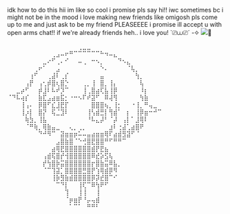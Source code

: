 idk how to do this
hii im like so cool i promise pls say hi!!
iwc sometimes bc i might not be in the mood 
i love making new friends like omigosh pls come up to me and just ask to be my friend PLEASEEEE i promise ill accept u with open arms chat!!
if we're already friends heh.. i love you! `⎚⩊⎚´ -✧
![](https://komarev.com/ghpvc/?username=rainybows&label=my+crayola+crayons&color=brightgreen)🌈


⠀⠀⠀⠀⠀⠀⠀⠀⠀⠀⠀⠀⠀⠀⠀⠀⢀⣀⣀⠀⠀⠀⠀⠀⠀⠀⠀⠀⠀⠀⠀⠀⠀⠀⠀
⠀⠀⠀⠀⠀⠀⠀⠀⠀⠀⢀⣠⠤⠖⠛⠉⠉⠉⠉⠉⠉⠓⠲⠤⣄⠀⠀⠀⠀⠀⠀⠀⠀⠀⠀
⠀⠀⠀⠀⠀⠀⠀⠀⣀⠔⠋⢀⠄⠊⠀⠀⠤⢀⠀⠒⠢⡀⠀⠀⠀⠙⠢⣄⠀⠀⠀⠀⠀⠀⠀
⠀⠀⠀⠀⠀⠀⢀⠖⠁⠀⠀⣠⠀⠀⠀⠀⠀⠀⠀⠀⠀⠑⠄⠀⠀⠀⠀⠈⢧⡀⠀⠀⠀⠀⠀
⠀⠀⠀⠀⠀⢰⠋⠀⠀⢀⣼⠇⢀⡎⠀⠀⠀⠀⠀⠀⠀⣤⠀⠀⠀⠀⠀⠀⠀⢳⡀⠀⠀⠀⠀
⠀⠀⠀⠀⢠⡟⠀⢠⢂⡾⣿⢆⣿⡑⠀⠀⠀⢀⡀⢸⠀⣿⡀⢸⡄⠀⠀⠀⠀⠀⢧⠀⠀⠀⠀
⠀⠀⣀⡴⠋⠀⠀⡾⣸⠇⠧⠞⡹⠉⠀⠀⠀⢸⢀⣿⣴⢏⣧⢸⡿⠀⠀⠀⠀⠀⠸⡆⠀⠀⠀
⠈⠙⠧⢴⡎⠀⠀⣷⣏⣠⣴⣶⣯⡂⠐⠒⠢⠏⠞⣽⠋⠀⠿⢼⢻⠀⠀⠀⠀⠀⢳⣷⠀⠀⠀
⠀⠀⠀⢸⢠⠄⠀⡿⣿⠋⣎⣸⣟⡏⠀⠀⠀⠀⠀⣿⣿⣿⢦⡀⢸⡂⠀⠀⠐⢸⡀⠛⢤⣀⠀
⠀⠀⠀⢸⡰⡇⠀⣿⡝⠀⢯⣈⣹⠇⠀⠀⠀⠀⢸⢣⣾⣛⡇⢻⣾⠁⠀⡆⠀⢸⡿⣶⠒⠚⠉
⠀⠀⠀⠀⢷⣳⡀⢸⣧⠀⠀⠀⠀⠀⠀⠀⠀⠀⠘⠧⣄⡼⠃⠈⡼⠀⢠⡇⠁⣸⢿⠇⠀⠀⠀
⠀⠀⠀⠀⠈⠛⢷⡀⢿⣷⣤⣀⠀⠀⢄⡀⢀⡀⠀⠀⠀⠀⠀⣰⠇⢐⣼⢁⣴⣿⠟⠀⠀⠀⠀
⠀⠀⠀⠀⠀⠀⠀⠙⠚⠻⠉⠀⣽⣶⣶⡶⠥⠤⣤⣴⣶⣶⢿⠏⣴⣾⣻⣽⠋⠈⠀⠀⠀⠀⠀
⠀⠀⠀⠀⠀⠀⠀⠀⠀⠀⠀⣠⣿⣷⣿⠈⠑⢚⣿⣟⣿⣿⠛⠋⠛⠛⠉⠀⠀⠀⠀⠀⠀⠀⠀
⠀⠀⠀⠀⠀⠀⠀⠀⠀⠀⣴⢿⣟⣿⣿⣿⣿⣿⣿⣾⡟⣟⣦⠀⠀⠀⠀⠀⠀⠀⠀⠀⠀⠀⠀
⠀⠀⠀⠀⠀⠀⠀⠀⢠⣾⢯⣿⡞⢺⣿⣿⣿⣿⣿⠿⣞⡵⣫⢧⠀⠀⠀⠀⠀⠀⠀⠀⠀⠀⠀
⠀⠀⠀⠀⠀⠀⠀⠀⡞⢳⣿⡷⣭⣿⣿⣿⣿⣿⣿⡖⣿⣷⣭⠿⣧⡀⠀⠀⠀⠀⠀⠀⠀⠀⠀
⠀⠀⠀⠀⠀⠀⠀⠀⠈⠉⢹⣽⡁⣿⣿⣿⣿⣛⣿⡟⢱⢿⣾⡿⠻⠀⠀⠀⠀⠀⠀⠀⠀⠀⠀
⠀⠀⠀⠀⠀⠀⠀⠀⠀⠀⢸⡷⣻⣷⣾⣿⣿⣿⣿⡿⡽⣞⣿⠉⠊⠀⠀⠀⠀⠀⠀⠀⠀⠀⠀
⠀⠀⠀⠀⠀⠀⠀⠀⠀⠀⠀⠉⠙⡇⠀⠀⢸⢏⠉⠿⢳⠟⠋⠀⠀⠀⠀⠀⠀⠀⠀⠀⠀⠀⠀
⠀⠀⠀⠀⠀⠀⠀⠀⠀⠀⠀⠀⠀⢹⠀⠀⢸⢸⠀⠀⢸⠀⠀⠀⠀⠀⠀⠀⠀⠀⠀⠀⠀⠀⠀
⠀⠀⠀⠀⠀⠀⠀⠀⠀⠀⠀⠀⠀⠈⡶⣶⡟⠘⡤⢤⣾⠀⠀⠀⠀⠀⠀⠀⠀⠀⠀⠀⠀⠀⠀
⠀⠀⠀⠀⠀⠀⠀⠀⠀⠀⠀⠀⠀⠀⠁⠉⠁⠀⠛⠛⠃⠀⠀⠀⠀⠀⠀⠀⠀⠀⠀⠀⠀⠀⠀
